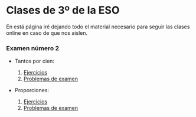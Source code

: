 
# Clases de 3º de la ESO

En está página iré dejando todo el material necesario para seguir las clases
online en caso de que nos aislen.

### Examen número 2
* Tantos por cien:
    1. [Ejercicios](e3_tantos_por_cien_ct.pdf)
    2. [Problemas de examen](e3_tantos_por_cien_pe.pdf)

* Proporciones: 
    1. [Ejercicios](e3_proporciones_ct.pdf)
    2. [Problemas de examen](e3_proporciones_ct.pdf)
